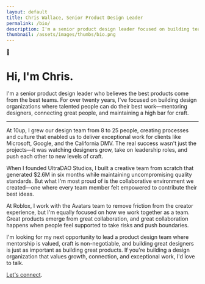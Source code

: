 ```yaml
---
layout: default
title: Chris Wallace, Senior Product Design Leader
permalink: /bio/
description: I'm a senior product design leader focused on building teams, mentoring designers, and creating cultures where exceptional craft thrives.
thumbnail: /assets/images/thumbs/bio.png
---
```


<div class="content-container py-24">
    <div class="max-w-prose mx-auto">
        <div class="mt-8 lg:mb-8 fade-in-element relative">
            <span class="wave-hand">👋</span>
        </div>
        <h1 class="fade-in-element">Hi, I'm Chris.</h1>
        <p class="sub-heading fade-in-element" data-scramble>I'm a senior product design leader who believes the best products come from the best teams. For over twenty years, I've focused on building design organizations where talented people can do their best work—mentoring designers, connecting great people, and maintaining a high bar for craft.</p>
        <hr class="hr-separator fade-in-element">
        <p class="fade-in-element" data-scramble>At 10up, I grew our design team from 8 to 25 people, creating processes and culture that enabled us to deliver exceptional work for clients like Microsoft, Google, and the California DMV. The real success wasn't just the projects—it was watching designers grow, take on leadership roles, and push each other to new levels of craft.</p>
        <p class="fade-in-element" data-scramble>When I founded UltraDAO Studios, I built a creative team from scratch that generated $2.6M in six months while maintaining uncompromising quality standards. But what I'm most proud of is the collaborative environment we created—one where every team member felt empowered to contribute their best ideas.</p>
        <p class="fade-in-element" data-scramble>At Roblox, I work with the Avatars team to remove friction from the creator experience, but I'm equally focused on how we work together as a team. Great products emerge from great collaboration, and great collaboration happens when people feel supported to take risks and push boundaries.</p>
        <p class="fade-in-element" data-scramble>I'm looking for my next opportunity to lead a product design team where mentorship is valued, craft is non-negotiable, and building great designers is just as important as building great products. If you're building a design organization that values growth, connection, and exceptional work, I'd love to talk.</p>
        <p class="fade-in-element" data-scramble><a href="mailto:chriswallace7@pm.me?subject=Design%20Leadership%20Opportunity&body=Let&rsquo;s%20discuss%20how%20we%20can%20work%20together!">Let's connect</a>.</p>
    </div>
</div>

